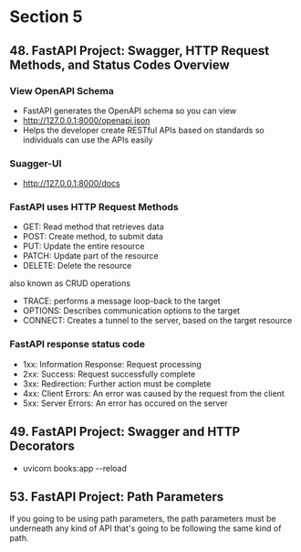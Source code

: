 # Section 5
## 48. FastAPI Project: Swagger, HTTP Request Methods, and Status Codes Overview 

### View OpenAPI Schema
- FastAPI generates the OpenAPI schema so you can view
- http://127.0.0.1:8000/openapi.json
- Helps the developer create RESTful APIs based on standards so individuals can use the APIs easily

### Suagger-UI
- http://127.0.0.1:8000/docs

### FastAPI uses HTTP Request Methods
- GET: Read method that retrieves data
- POST: Create method, to submit data
- PUT: Update the entire resource
- PATCH: Update part of the resource
- DELETE: Delete the resource

also known as CRUD operations

- TRACE: performs a message loop-back to the target
- OPTIONS: Describes communication options to the target
- CONNECT: Creates a tunnel to the server, based on the target resource

### FastAPI response status code
- 1xx: Information Response: Request processing
- 2xx: Success: Request successfully complete
- 3xx: Redirection: Further action must be complete
- 4xx: Client Errors: An error was caused by the request from the client
- 5xx: Server Errors: An error has occured on the server

## 49. FastAPI Project: Swagger and HTTP Decorators
- uvicorn books:app --reload

## 53. FastAPI Project: Path Parameters
If you going to be using path parameters, the path parameters must be underneath any kind of API that's going to be
following the same kind of path. 